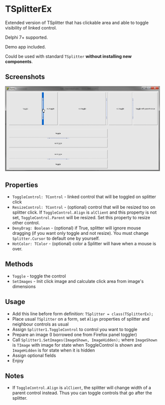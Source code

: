 TSplitterEx
===========

Extended version of TSplitter that has clickable area and able to toggle visibility of linked control.

Delphi 7+ supported.

Demo app included.

Could be used with standard `TSplitter` **without installing new components**.

Screenshots
-----------

![](./Screens/screencast.gif?raw=true)

Properties
----------
  * `ToggleControl: TControl` - linked control that will be toggled on splitter click
  * `ResizeControl: TControl` - (optional) control that will be resized too on splitter click. If `ToggleControl.Align` is `alClient` and this property is not set, `ToggleControl.Parent` will be resized. Set this property to resize other control.
  * `DenyDrag: Boolean` - (optional) if True, splitter will ignore mouse dragging (if you want only toggle and not resize). You must change `Splitter.Cursor` to default one by yourself.
  * `HotColor: TColor` - (optional) color a Splitter will have when a mouse is over.
  
Methods
-------
  * `Toggle` - toggle the control
  * `SetImages` - Init click image and calculate click area from image's dimensions

Usage
-----

  * Add this line before form definition: `TSplitter = class(TSplitterEx);`
  * Place usual `TSplitter` on a form, set `Align` properties of splitter and neighbour controls as usual
  * Assign `Splitter1.ToggleControl` to control you want to toggle
  * Prepare an image (I borrowed one from Firefox panel toggler)
  * Call `Splitter1.SetImages(ImageShown, ImageHidden);` where `ImageShown` is `TImage` with image for state when ToggleControl is shown and `ImageHidden` is for state when it is hidden
  * Assign optional fields
  * Enjoy
	
Notes
-----

  * If `ToggleControl.Align` is `alClient`, the splitter will change width of a parent control instead. Thus you can toggle controls that go after the splitter.